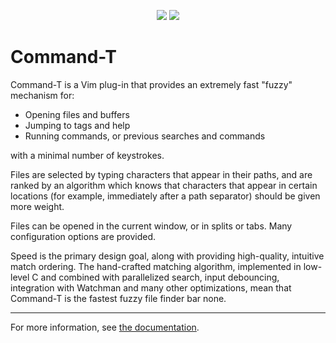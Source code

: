 <p align="center">
<img src="https://raw.githubusercontent.com/wincent/command-t/media/command-t-small.jpg" />
<img src="https://raw.githubusercontent.com/wincent/command-t/media/command-t.gif" />
</p>

# Command-T

Command-T is a Vim plug-in that provides an extremely fast "fuzzy" mechanism for:

- Opening files and buffers
- Jumping to tags and help
- Running commands, or previous searches and commands

with a minimal number of keystrokes.

Files are selected by typing characters that appear in their paths, and are ranked by an algorithm which knows that characters that appear in certain locations (for example, immediately after a path separator) should be given more weight.

Files can be opened in the current window, or in splits or tabs. Many configuration options are provided.

Speed is the primary design goal, along with providing high-quality, intuitive match ordering. The hand-crafted matching algorithm, implemented in low-level C and combined with parallelized search, input debouncing, integration with Watchman and many other optimizations, mean that Command-T is the fastest fuzzy file finder bar none.

---

For more information, see [the
documentation](https://github.com/wincent/command-t/blob/master/doc/command-t.txt).
